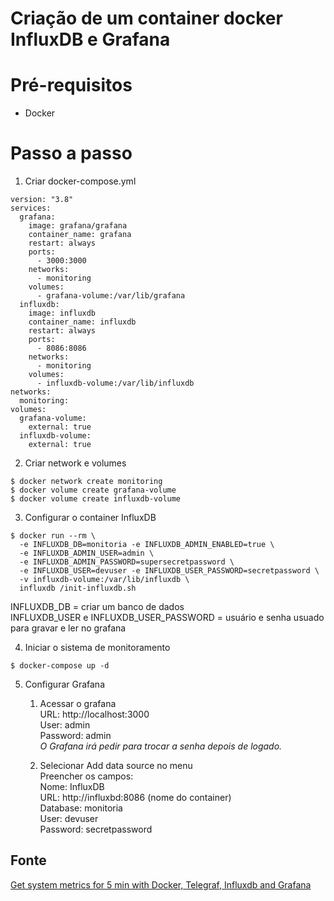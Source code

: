 # Criação de um container docker InfluxDB e Grafana

# Pré-requisitos
- Docker

# Passo a passo

1. Criar docker-compose.yml

```
version: "3.8"
services:
  grafana:
    image: grafana/grafana
    container_name: grafana
    restart: always
    ports:
      - 3000:3000
    networks:
      - monitoring
    volumes:
      - grafana-volume:/var/lib/grafana
  influxdb:
    image: influxdb
    container_name: influxdb
    restart: always
    ports:
      - 8086:8086
    networks:
      - monitoring
    volumes:
      - influxdb-volume:/var/lib/influxdb
networks:
  monitoring:
volumes:
  grafana-volume:
    external: true
  influxdb-volume:
    external: true
```

2. Criar network e volumes

```
$ docker network create monitoring
$ docker volume create grafana-volume
$ docker volume create influxdb-volume
```

3. Configurar o container InfluxDB

```
$ docker run --rm \
  -e INFLUXDB_DB=monitoria -e INFLUXDB_ADMIN_ENABLED=true \
  -e INFLUXDB_ADMIN_USER=admin \
  -e INFLUXDB_ADMIN_PASSWORD=supersecretpassword \
  -e INFLUXDB_USER=devuser -e INFLUXDB_USER_PASSWORD=secretpassword \
  -v influxdb-volume:/var/lib/influxdb \
  influxdb /init-influxdb.sh
```

INFLUXDB_DB = criar um banco de dados  
INFLUXDB_USER e INFLUXDB_USER_PASSWORD = usuário e senha usuado para gravar e ler no grafana

4. Iniciar o sistema de monitoramento

```
$ docker-compose up -d
```

5. Configurar Grafana

   1. Acessar o grafana  
      URL: http://localhost:3000  
      User: admin  
      Password: admin  
      _O Grafana irá pedir para trocar a senha depois de logado._

   2. Selecionar Add data source no menu  
      Preencher os campos:  
      Nome: InfluxDB  
      URL: http://influxbd:8086 (nome do container)  
      Database: monitoria  
      User: devuser  
      Password: secretpassword

## Fonte

[Get system metrics for 5 min with Docker, Telegraf, Influxdb and Grafana](https://towardsdatascience.com/get-system-metrics-for-5-min-with-docker-telegraf-influxdb-and-grafana-97cfd957f0ac)
